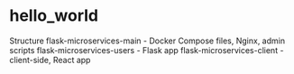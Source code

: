 # hello_world

Structure
  flask-microservices-main - Docker Compose files, Nginx, admin scripts
  flask-microservices-users - Flask app
  flask-microservices-client - client-side, React app
